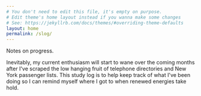 ```yaml
---
# You don't need to edit this file, it's empty on purpose.
# Edit theme's home layout instead if you wanna make some changes
# See: https://jekyllrb.com/docs/themes/#overriding-theme-defaults
layout: home
permalink: /slog/
---
```


Notes on progress.

Inevitably, my current enthusiasm will start to wane over the coming months after I've scraped the low hanging fruit of telephone directories and New York passenger lists. This study log is to help keep track of what I've been doing so I can remind myself where I got to when renewed energies take hold.


